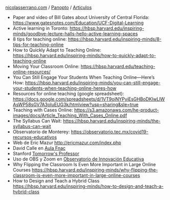 [nicolasserrano.com](/) / [Panopto](.) / [Articulos](#0)
- Paper and video of Bill Gates about University of Central Florida: <https://www.gatesnotes.com/Education/UCF-Digital-Learning>
- Active learning in Toronto: <https://hbsp.harvard.edu/inspiring-minds/goodbye-lecture-halls-hello-active-learning-spaces>
- 8 tips for teaching online: <https://hbsp.harvard.edu/inspiring-minds/8-tips-for-teaching-online>
- How to Quickly Adapt to Teaching Online: <https://hbsp.harvard.edu/inspiring-minds/how-to-quickly-adapt-to-teaching-online>
- Moving Your Classroom Online: <https://hbsp.harvard.edu/teaching-online-resources/>
- You Can Still Engage Your Students When Teaching Online—Here’s How: <https://hbsp.harvard.edu/inspiring-minds/you-can-still-engage-your-students-when-teaching-online-heres-how>
- Resources for online teaching (google spreadsheet): <https://docs.google.com/spreadsheets/d/1VT9oiNYPyiEsGHBoDKlwLlWAsWP58sGV7A3oIuEUG3k/htmlview?usp=sharing&sle=true>
- Teaching with Cases Online: <https://s3.amazonaws.com/he-product-images/docs/Article_Teaching_With_Cases_Online.pdf>
- The Syllabus Can Wait: <https://hbsp.harvard.edu/inspiring-minds/the-syllabus-can-wait>
- Observatorio de Monterey: <https://observatorio.tec.mx/covid19-recursos-educativos>
- Web de Eric Mazur <http://ericmazur.com/index.php>
- David Calle en [Aula Fnac](https://www.fnac.es/aula-fnac?OriginClick=YES&Origin=mailes_9c73329)
- Stanford [Tomorrow's Professor](https://tomprof.stanford.edu/)
- Uso de OBS y Zoom en [Observatorio de Innovación Educativa](https://www.facebook.com/Observatoriodeinnovacioneducativa/videos/294370765339209)
- Why Flipping the Classroom Is Even More Important in Large Online Courses <https://hbsp.harvard.edu/inspiring-minds/why-flipping-the-classroom-is-even-more-important-in-large-online-courses>
- How to Design and Teach a Hybrid Class <https://hbsp.harvard.edu/inspiring-minds/how-to-design-and-teach-a-hybrid-class>
